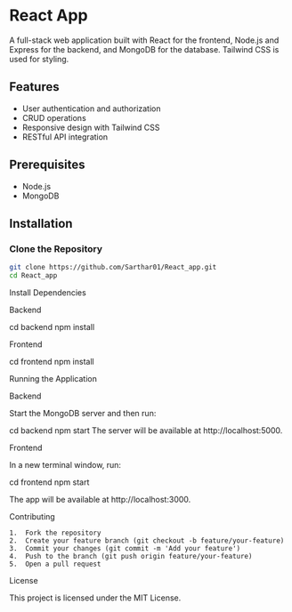 # React App

A full-stack web application built with React for the frontend, Node.js and Express for the backend, and MongoDB for the database. Tailwind CSS is used for styling.

## Features

- User authentication and authorization
- CRUD operations
- Responsive design with Tailwind CSS
- RESTful API integration

## Prerequisites

- Node.js
- MongoDB

## Installation

### Clone the Repository

```bash
git clone https://github.com/Sarthar01/React_app.git
cd React_app
```

Install Dependencies

Backend

cd backend
npm install

Frontend

cd frontend
npm install

Running the Application

Backend

Start the MongoDB server and then run:

cd backend
npm start
The server will be available at http://localhost:5000.

Frontend

In a new terminal window, run:

cd frontend
npm start

The app will be available at http://localhost:3000.

Contributing

	1.	Fork the repository
	2.	Create your feature branch (git checkout -b feature/your-feature)
	3.	Commit your changes (git commit -m 'Add your feature')
	4.	Push to the branch (git push origin feature/your-feature)
	5.	Open a pull request

License

This project is licensed under the MIT License.
